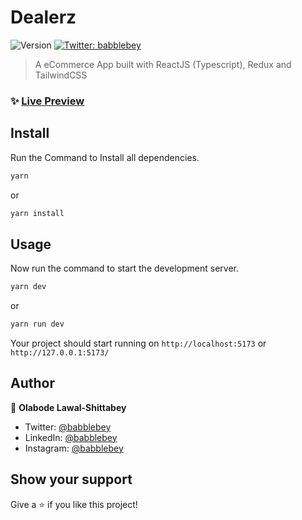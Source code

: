 # Dealerz

<p>
  <img alt="Version" src="https://img.shields.io/badge/version-0.0.0-blue.svg?cacheSeconds=2592000" />
  <a href="https://twitter.com/babblebey" target="_blank">
    <img alt="Twitter: babblebey" src="https://img.shields.io/twitter/follow/babblebey.svg?style=social" />
  </a>
</p>

> A eCommerce App built with ReactJS (Typescript), Redux and TailwindCSS

### ✨ [Live Preview](https://dealerz.netlify.app/)

## Install
Run the Command to Install all dependencies.
```sh
yarn 
```
or
```sh
yarn install
```

## Usage

Now run the command to start the development server.
```sh
yarn dev
```
or
```sh
yarn run dev
```

Your project should start running on `http://localhost:5173` or `http://127.0.0.1:5173/`

## Author

👤 **Olabode Lawal-Shittabey**

* Twitter: [@babblebey](https://twitter.com/babblebey)
* LinkedIn: [@babblebey](https://linkedin.com/in/babblebey)
* Instagram: [@babblebey](https://instagram.com/babblebey)

## Show your support

Give a ⭐️ if you like this project!
